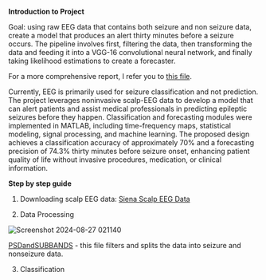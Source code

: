 ****Introduction to Project****

Goal: using raw EEG data that contains both seizure and non seizure data, create a model that produces an alert thirty minutes before a seizure occurs. The pipeline involves first, filtering the data, then transforming the data and feeding it into a VGG-16 convolutional neural network, and finally taking likelihood estimations to create a forecaster.

For a more comprehensive report, I refer you to [this file](https://github.com/radielazazy/CNN-Seizure-Forecaster/blob/main/CNN-Seizure-Forecaster-Report.pdf).

Currently, EEG is primarily used for seizure classification
and not prediction. The project leverages noninvasive
scalp-EEG data to develop a model that can alert
patients and assist medical professionals in predicting
epileptic seizures before they happen. Classification and
forecasting modules were implemented in MATLAB,
including time-frequency maps, statistical modeling,
signal processing, and machine learning. The proposed
design achieves a classification accuracy of
approximately 70% and a forecasting precision of 74.3%
thirty minutes before seizure onset, enhancing patient
quality of life without invasive procedures, medication,
or clinical information.


****Step by step guide****

1) Downloading scalp EEG data: [Siena Scalp EEG Data](https://physionet.org/content/siena-scalp-eeg/1.0.0/)


2) Data Processing

![Screenshot 2024-08-27 021140](https://github.com/user-attachments/assets/d584db19-9e5b-4ca4-aae9-a2b125e4d521)

[PSDandSUBBANDS](https://github.com/radielazazy/CNN-Seizure-Forecaster/blob/main/PSDandSUBBANDS.m) - this file filters and splits the data into seizure and nonseizure data.

3) Classification







